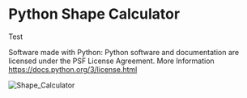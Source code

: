 # Python Shape Calculator

Test

Software made with Python: 
Python software and documentation are licensed under the PSF License Agreement.
More Information
https://docs.python.org/3/license.html

![Shape_Calculator](https://user-images.githubusercontent.com/122599802/215267454-a7684e65-f958-475a-a4ee-64a2528a96de.png)

